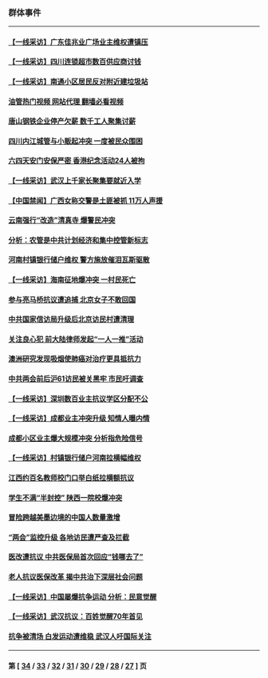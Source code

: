 ### 群体事件
---
#### [【一线采访】广东佳兆业广场业主维权遭镇压](../../pages/ncid279/n14028175.md?07050845) 
#### [【一线采访】四川连锁超市数百供应商讨钱](../../pages/ncid279/n14025102.md?07050845) 
#### [【一线采访】南通小区居民反对附近建垃圾站](../../pages/ncid279/n14021690.md?07050845) 
#### [油管热门视频 网站代理 翻墙必看视频](http://138.2.39.72:81/youtube.html?epic-marker?07050845)
#### [唐山钢铁企业停产欠薪 数千工人聚集讨薪](../../pages/ncid279/n14017404.md?07050845) 
#### [四川内江城管与小贩起冲突 一度被民众围困](../../pages/ncid279/n14015922.md?07050845) 
#### [六四天安门安保严密 香港纪念活动24人被拘](../../pages/ncid279/n14009800.md?07050845) 
#### [【一线采访】武汉上千家长聚集要就近入学](../../pages/ncid279/n14009497.md?07050845) 
#### [【中国禁闻】广西女称交警是土匪被抓 11万人声援](../../pages/ncid279/n14006869.md?07050845) 
#### [云南强行“改造”清真寺 爆警民冲突](../../pages/ncid279/n14005561.md?07050845) 
#### [分析：农管是中共计划经济和集中控管新标志](../../pages/ncid279/n14000665.md?07050845) 
#### [河南村镇银行储户维权 警方施放催泪瓦斯驱散](../../pages/ncid279/n13998750.md?07050845) 
#### [【一线采访】海南征地爆冲突 一村民死亡](../../pages/ncid279/n13989137.md?07050845) 
#### [参与亮马桥抗议遭追捕 北京女子不敢回国](../../pages/ncid279/n13985420.md?07050845) 
#### [中共国家信访局升级后北京访民村遭清理](../../pages/ncid279/n13984826.md?07050845) 
#### [关注良心犯 前大陆律师发起“一人一推”活动](../../pages/ncid279/n13980524.md?07050845) 
#### [澳洲研究发现吸烟使肺癌对治疗更具抵抗力](../../pages/ncid279/n13977762.md?07050845) 
#### [中共两会前后沪61访民被关黑牢 市民吁调查](../../pages/ncid279/n13976054.md?07050845) 
#### [【一线采访】深圳数百业主抗议学区分配不公](../../pages/ncid279/n13976680.md?07050845) 
#### [【一线采访】成都业主冲突升级 知情人曝内情](../../pages/ncid279/n13965289.md?07050845) 
#### [成都小区业主爆大规模冲突 分析指危险信号](../../pages/ncid279/n13964520.md?07050845) 
#### [【一线采访】村镇银行储户河南拉横幅维权](../../pages/ncid279/n13964555.md?07050845) 
#### [江西约百名教师校门口举白纸拉横额抗议](../../pages/ncid279/n13958579.md?07050845) 
#### [学生不满“半封控” 陕西一院校爆冲突](../../pages/ncid279/n13946647.md?07050845) 
#### [冒险跨越美墨边境的中国人数量激增](../../pages/ncid279/n13946742.md?07050845) 
#### [“两会”监控升级 各地访民遭严查及拦截](../../pages/ncid279/n13942702.md?07050845) 
#### [医改遭抗议 中共医保局首次回应“钱哪去了”](../../pages/ncid279/n13938290.md?07050845) 
#### [老人抗议医保改革 揭中共治下深层社会问题](../../pages/ncid279/n13934963.md?07050845) 
#### [【一线采访】中国屡爆抗争运动 分析：民意觉醒](../../pages/ncid279/n13934024.md?07050845) 
#### [【一线采访】武汉抗议：百姓觉醒70年首见](../../pages/ncid279/n13931265.md?07050845) 
#### [抗争被清场 白发运动遭维稳 武汉人吁国际关注](../../pages/ncid279/n13931147.md?07050845) 

---
#### 第 [ [34](./34.md?07050845) / [33](./33.md?07050845) / [32](./32.md?07050845) / [31](./31.md?07050845) / [30](./30.md?07050845) / [29](./29.md?07050845) / [28](./28.md?07050845) / [27](./27.md?07050845) ] 页
